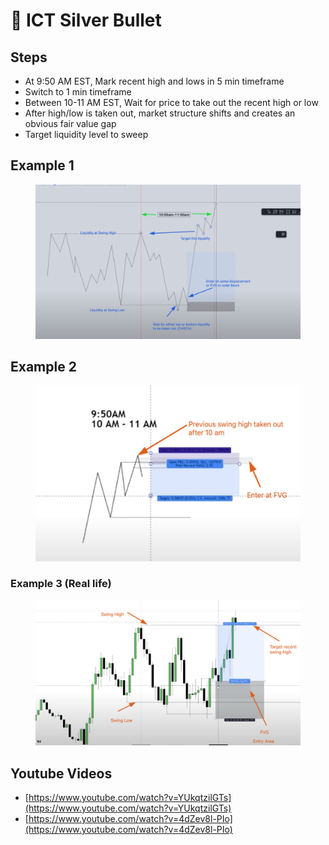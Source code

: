 # 🎯 ICT Silver Bullet

## Steps

* At 9:50 AM EST, Mark recent high and lows in 5 min timeframe
* Switch to 1 min timeframe
* Between 10-11 AM EST, Wait for price to take out the recent high or low
* After high/low is taken out, market structure shifts and creates an obvious fair value gap
* Target liquidity level to sweep

## Example 1

<figure><img src=".gitbook/assets/image (2) (1) (2) (1) (1).png" alt=""><figcaption></figcaption></figure>

## Example 2

<figure><img src=".gitbook/assets/image (2) (1) (2) (1) (1) (1) (1).png" alt=""><figcaption></figcaption></figure>

### Example 3 (Real life)

<figure><img src=".gitbook/assets/image (1) (1) (1) (1).png" alt=""><figcaption></figcaption></figure>

##

## Youtube Videos

* [https://www.youtube.com/watch?v=YUkqtzilGTs](https://www.youtube.com/watch?v=YUkqtzilGTs)
* [https://www.youtube.com/watch?v=4dZev8l-PIo](https://www.youtube.com/watch?v=4dZev8l-PIo)





